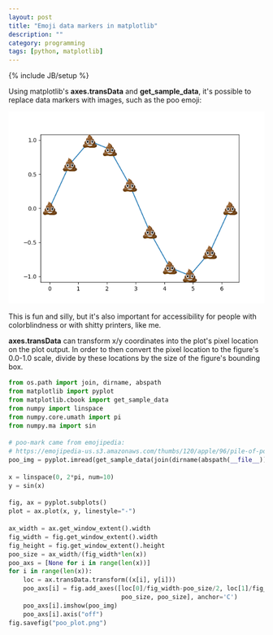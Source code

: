 ```yaml
---
layout: post
title: "Emoji data markers in matplotlib"
description: ""
category: programming
tags: [python, matplotlib]
---
```

{% include JB/setup %}

Using matplotlib's **axes.transData** and **get_sample_data**, it's possible to replace data markers with images, such as the poo emoji:

![a sine wave of poo](https://raw.githubusercontent.com/CatherineH/CatherineH.github.io/master/_posts/images/poo_plot.png)

This is fun and silly, but it's also important for accessibility for people with colorblindness or with shitty printers, like me.

**axes.transData** can transform x/y coordinates into the plot's pixel location on the plot output.
In order to then convert the pixel location to the figure's 0.0-1.0 scale, divide by these locations by the size of the figure's bounding box.

```python
from os.path import join, dirname, abspath
from matplotlib import pyplot
from matplotlib.cbook import get_sample_data
from numpy import linspace
from numpy.core.umath import pi
from numpy.ma import sin

# poo-mark came from emojipedia:
# https://emojipedia-us.s3.amazonaws.com/thumbs/120/apple/96/pile-of-poo_1f4a9.png
poo_img = pyplot.imread(get_sample_data(join(dirname(abspath(__file__)), "poo-mark.png")))

x = linspace(0, 2*pi, num=10)
y = sin(x)

fig, ax = pyplot.subplots()
plot = ax.plot(x, y, linestyle="-")

ax_width = ax.get_window_extent().width
fig_width = fig.get_window_extent().width
fig_height = fig.get_window_extent().height
poo_size = ax_width/(fig_width*len(x))
poo_axs = [None for i in range(len(x))]
for i in range(len(x)):
    loc = ax.transData.transform((x[i], y[i]))
    poo_axs[i] = fig.add_axes([loc[0]/fig_width-poo_size/2, loc[1]/fig_height-poo_size/2,
                               poo_size, poo_size], anchor='C')
    poo_axs[i].imshow(poo_img)
    poo_axs[i].axis("off")
fig.savefig("poo_plot.png")
```